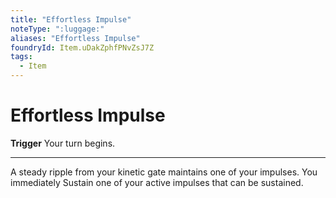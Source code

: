 ```yaml
---
title: "Effortless Impulse"
noteType: ":luggage:"
aliases: "Effortless Impulse"
foundryId: Item.uDakZphfPNvZsJ7Z
tags:
  - Item
---
```


# Effortless Impulse

**Trigger** Your turn begins.

* * *

A steady ripple from your kinetic gate maintains one of your impulses. You immediately Sustain one of your active impulses that can be sustained.
